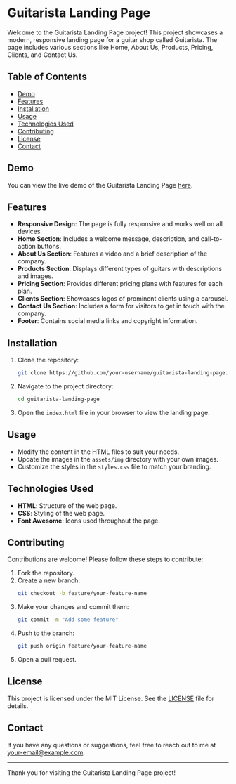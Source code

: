 # Guitarista Landing Page

Welcome to the Guitarista Landing Page project! This project showcases a modern, responsive landing page for a guitar shop called Guitarista. The page includes various sections like Home, About Us, Products, Pricing, Clients, and Contact Us.

## Table of Contents

- [Demo](#demo)
- [Features](#features)
- [Installation](#installation)
- [Usage](#usage)
- [Technologies Used](#technologies-used)
- [Contributing](#contributing)
- [License](#license)
- [Contact](#contact)

## Demo

You can view the live demo of the Guitarista Landing Page [here](#).

## Features

- **Responsive Design**: The page is fully responsive and works well on all devices.
- **Home Section**: Includes a welcome message, description, and call-to-action buttons.
- **About Us Section**: Features a video and a brief description of the company.
- **Products Section**: Displays different types of guitars with descriptions and images.
- **Pricing Section**: Provides different pricing plans with features for each plan.
- **Clients Section**: Showcases logos of prominent clients using a carousel.
- **Contact Us Section**: Includes a form for visitors to get in touch with the company.
- **Footer**: Contains social media links and copyright information.

## Installation

1. Clone the repository:
    ```bash
    git clone https://github.com/your-username/guitarista-landing-page.git
    ```

2. Navigate to the project directory:
    ```bash
    cd guitarista-landing-page
    ```

3. Open the `index.html` file in your browser to view the landing page.

## Usage

- Modify the content in the HTML files to suit your needs.
- Update the images in the `assets/img` directory with your own images.
- Customize the styles in the `styles.css` file to match your branding.

## Technologies Used

- **HTML**: Structure of the web page.
- **CSS**: Styling of the web page.
- **Font Awesome**: Icons used throughout the page.

## Contributing

Contributions are welcome! Please follow these steps to contribute:

1. Fork the repository.
2. Create a new branch:
    ```bash
    git checkout -b feature/your-feature-name
    ```
3. Make your changes and commit them:
    ```bash
    git commit -m "Add some feature"
    ```
4. Push to the branch:
    ```bash
    git push origin feature/your-feature-name
    ```
5. Open a pull request.

## License

This project is licensed under the MIT License. See the [LICENSE](LICENSE) file for details.

## Contact

If you have any questions or suggestions, feel free to reach out to me at [your-email@example.com](mailto:your-email@example.com).

---

Thank you for visiting the Guitarista Landing Page project!
